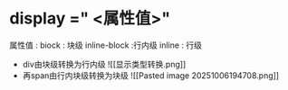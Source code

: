 # display =" <属性值>"
属性值 : 
biock : 块级
inline-block :行内级
inline : 行级
+ div由块级转换为行内级
![[显示类型转换.png]]
+ 再span由行内块级转换为块级 
![[Pasted image 20251006194708.png]]